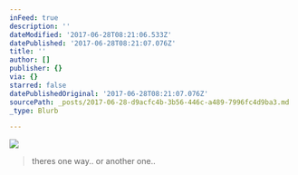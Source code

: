 ```yaml
---
inFeed: true
description: ''
dateModified: '2017-06-28T08:21:06.533Z'
datePublished: '2017-06-28T08:21:07.076Z'
title: ''
author: []
publisher: {}
via: {}
starred: false
datePublishedOriginal: '2017-06-28T08:21:07.076Z'
sourcePath: _posts/2017-06-28-d9acfc4b-3b56-446c-a489-7996fc4d9ba3.md
_type: Blurb

---
```

![](https://the-grid-user-content.s3-us-west-2.amazonaws.com/64b0cf20-1982-4a4f-9029-dc1f1e912e7f.jpg)

> theres one way.. or another one..